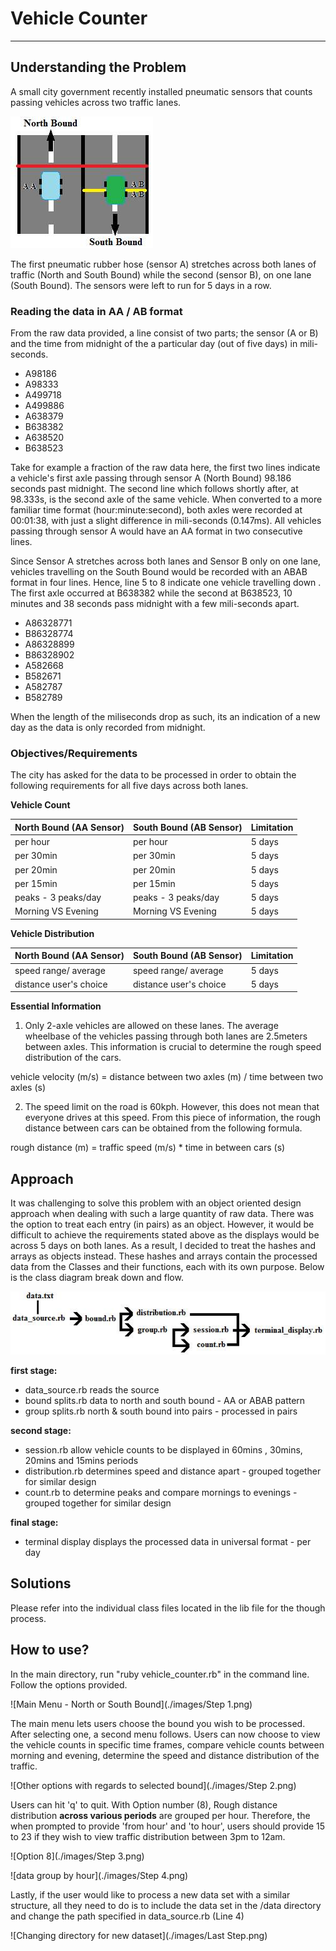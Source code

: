 # Vehicle Counter
---
## Understanding the Problem
A small city government recently installed pneumatic sensors that counts passing vehicles across two traffic lanes.

![North Bound - South Bound](./images/NBSB_road.png)

The first pneumatic rubber hose (sensor A) stretches across both lanes of traffic (North and South Bound) while the second (sensor B), on one lane (South Bound). The sensors were left to run for 5 days in a row.

### Reading the data in AA / AB format
From the raw data provided, a line consist of two parts; the sensor (A or B) and the time from midnight of the a particular day (out of five days) in mili-seconds.

- A98186
- A98333
- A499718
- A499886
- A638379
- B638382
- A638520
- B638523

Take for example a fraction of the raw data here, the first two lines indicate a vehicle's first axle passing through sensor A (North Bound) 98.186 seconds past midnight. The second line which follows shortly after, at 98.333s, is the second axle of the same vehicle. When converted to a more familiar time format (hour:minute:second), both axles were recorded at 00:01:38, with just a slight difference in mili-seconds (0.147ms). All vehicles passing through sensor A would have an AA format in two consecutive lines.

Since Sensor A stretches across both lanes and Sensor B only on one lane, vehicles travelling on the South Bound would be recorded with an ABAB format in four lines. Hence, line 5 to 8 indicate one vehicle travelling down . The first axle occurred at B638382 while the second at B638523, 10 minutes and 38 seconds pass midnight with a few mili-seconds apart.

- A86328771
- B86328774
- A86328899
- B86328902
- A582668
- B582671
- A582787
- B582789

When the length of the miliseconds drop as such, its an indication of a new day as the data is only recorded from midnight.

### Objectives/Requirements
The city has asked for the data to be processed in order to obtain the following requirements for all five days across both lanes.

__Vehicle Count__

North Bound (AA Sensor) | South Bound (AB Sensor) | Limitation
 --- | --- | --- |
per hour                | per hour                | 5 days     
per 30min               | per 30min               | 5 days     
per 20min               | per 20min               | 5 days     
per 15min               | per 15min               | 5 days     
peaks - 3 peaks/day     | peaks - 3 peaks/day     | 5 days     
Morning VS Evening      | Morning VS Evening      | 5 days     


__Vehicle Distribution__                       

North Bound (AA Sensor)  | South Bound (AB Sensor) | Limitation
 --- | --- |---
 speed range/ average    | speed range/ average    | 5 days     
 distance user's choice  | distance user's choice  | 5 days    

  **Essential Information**
  1. Only 2-axle vehicles are allowed on these lanes. The average wheelbase of the vehicles passing through both lanes are 2.5meters between axles. This information is crucial to determine the rough speed distribution of the cars.

  vehicle velocity (m/s) = distance between two axles (m) / time between two axles (s)

  2. The speed limit on the road is 60kph. However, this does not mean that everyone drives at this speed. From this piece of information, the rough distance between cars can be obtained from the following formula.

  rough distance (m) =  traffic speed (m/s) * time in between cars (s)

## Approach

It was challenging to solve this problem with an object oriented design approach when dealing with such a large quantity of raw data. There was the option to treat each entry (in pairs) as an object. However, it would be difficult to achieve the requirements stated above as the displays would be across 5 days on both lanes. As a result, I decided to treat the hashes and arrays as objects instead. These hashes and arrays contain the processed data from the Classes and their functions, each with its own purpose. Below is the class diagram break down and flow.

![Class Diagram / Flow](./images/classdiagram.png)

__first stage:__
  * data_source.rb reads the source
  * bound splits.rb data to north and south bound - AA or ABAB pattern
  * group splits.rb north & south bound into pairs - processed in pairs

__second stage:__
  * session.rb allow vehicle counts to be displayed in 60mins , 30mins, 20mins and 15mins periods
  * distribution.rb determines speed and distance apart - grouped together for similar design
  * count.rb to determine peaks and compare mornings to evenings - grouped together for similar design

__final stage:__
  * terminal display displays the processed data in universal format - per day

## Solutions

Please refer into the individual class files located in the lib file for the though process.

## How to use?

In the main directory, run "ruby vehicle_counter.rb" in the command line. Follow the options provided.

![Main Menu - North or South Bound](./images/Step 1.png)

The main menu lets users choose the bound you wish to be processed. After selecting one, a second menu follows. Users can now choose to view the vehicle counts in specific time frames, compare vehicle counts between morning and evening, determine the speed and distance distribution of the traffic.

![Other options with regards to selected bound](./images/Step 2.png)

Users can hit 'q' to quit. With Option number (8), Rough distance distribution **across various periods** are grouped per hour. Therefore, the when prompted to provide 'from hour' and 'to hour', users should provide 15 to 23 if they wish to view traffic distribution between 3pm to 12am.

![Option 8](./images/Step 3.png)

![data group by hour](./images/Step 4.png)

Lastly, if the user would like to process a new data set with a similar structure, all they need to do is to include the data set in the /data directory and change the path specified in data_source.rb (Line 4)

![Changing directory for new dataset](./images/Last Step.png)
